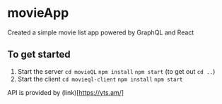 # movieApp
Created a simple movie list app powered by GraphQL and React

## To get started
1. Start the server
  `cd movieQL`
  `npm install`
  `npm start`
  (to get out `cd ..`)
2. Start the client
  `cd movieql-client`
  `npm install`
  `npm start`
  
API is provided by (link)[https://yts.am/]
